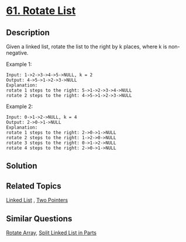 # [61. Rotate List](https://leetcode.com/problems/rotate-list)

## Description

Given a linked list, rotate the list to the right by k places, where k is non-negative.

Example 1:

```
Input: 1->2->3->4->5->NULL, k = 2
Output: 4->5->1->2->3->NULL
Explanation:
rotate 1 steps to the right: 5->1->2->3->4->NULL
rotate 2 steps to the right: 4->5->1->2->3->NULL
```

Example 2:

```
Input: 0->1->2->NULL, k = 4
Output: 2->0->1->NULL
Explanation:
rotate 1 steps to the right: 2->0->1->NULL
rotate 2 steps to the right: 1->2->0->NULL
rotate 3 steps to the right: 0->1->2->NULL
rotate 4 steps to the right: 2->0->1->NULL
```

## Solution



## Related Topics

[Linked List](https://leetcode.com/tag/linked-list/) , [Two Pointers](https://leetcode.com/tag/two-pointers/) 

## Similar Questions

[Rotate Array](https://leetcode.com/problems/rotate-array/), [Split Linked List in Parts](https://leetcode.com/problems/split-linked-list-in-parts/)
